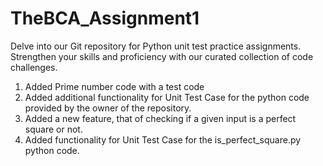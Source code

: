 # TheBCA_Assignment1
Delve into our Git repository for Python unit test practice assignments. Strengthen your skills and proficiency with our curated collection of code challenges.

1) Added Prime number code with a test code
2) Added additional functionality for Unit Test Case for the python code provided by the owner of the repository.
3) Added a new feature, that of checking if a given input is a perfect square or not.
4) Added functionality for Unit Test Case for the is_perfect_square.py python code.
